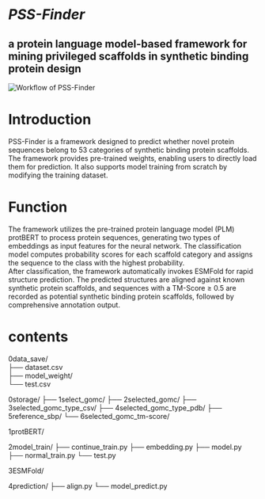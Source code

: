 
***PSS-Finder***
=
a protein language model-based framework for mining privileged scaffolds in synthetic binding protein design
-
![Workflow of PSS-Finder](PSS-Finder.png)

# Introduction  
PSS-Finder is a framework designed to predict whether novel protein sequences belong to 53 categories of synthetic binding protein scaffolds. The framework provides pre-trained weights, enabling users to directly load them for prediction. It also supports model training from scratch by modifying the training dataset.

# Function  
The framework utilizes the pre-trained protein language model (PLM) protBERT to process protein sequences, generating two types of embeddings as input features for the neural network. The classification model computes probability scores for each scaffold category and assigns the sequence to the class with the highest probability.  
After classification, the framework automatically invokes ESMFold for rapid structure prediction. The predicted structures are aligned against known synthetic protein scaffolds, and sequences with a TM-Score ≥ 0.5 are recorded as potential synthetic binding protein scaffolds, followed by comprehensive annotation output.

# contents
0data_save/  
├── dataset.csv  
├── model_weight/  
└── test.csv  
  
0storage/
├── 1select_gomc/
├── 2selected_gomc/
├── 3selected_gomc_type_csv/
├── 4selected_gomc_type_pdb/
├── 5reference_sbp/
└── 6selected_gomc_tm-score/

1protBERT/

2model_train/
├── continue_train.py
├── embedding.py
├── model.py
├── normal_train.py
└── test.py

3ESMFold/

4prediction/
├── align.py
└── model_predict.py
